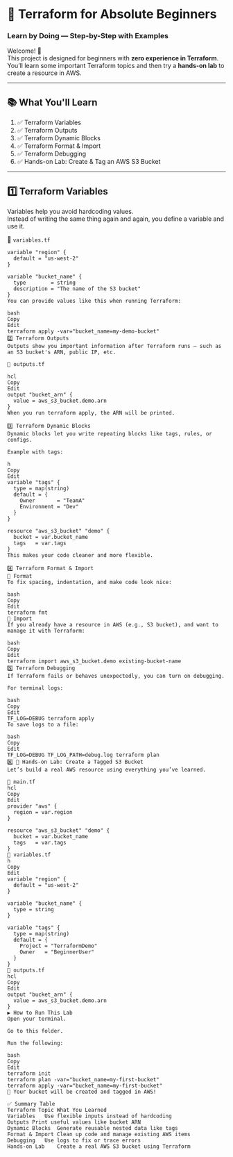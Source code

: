 # 🚀 Terraform for Absolute Beginners  
### Learn by Doing — Step-by-Step with Examples

Welcome! 🙌  
This project is designed for beginners with **zero experience in Terraform**.  
You’ll learn some important Terraform topics and then try a **hands-on lab** to create a resource in AWS.

---

## 📚 What You'll Learn

1. ✅ Terraform Variables
2. ✅ Terraform Outputs
3. ✅ Terraform Dynamic Blocks
4. ✅ Terraform Format & Import
5. ✅ Terraform Debugging
6. ✅ Hands-on Lab: Create & Tag an AWS S3 Bucket

---

## 1️⃣ Terraform Variables

Variables help you avoid hardcoding values.  
Instead of writing the same thing again and again, you define a variable and use it.

📄 `variables.tf`
```hcl
variable "region" {
  default = "us-west-2"
}

variable "bucket_name" {
  type        = string
  description = "The name of the S3 bucket"
}
You can provide values like this when running Terraform:

bash
Copy
Edit
terraform apply -var="bucket_name=my-demo-bucket"
2️⃣ Terraform Outputs
Outputs show you important information after Terraform runs — such as an S3 bucket's ARN, public IP, etc.

📄 outputs.tf

hcl
Copy
Edit
output "bucket_arn" {
  value = aws_s3_bucket.demo.arn
}
When you run terraform apply, the ARN will be printed.

3️⃣ Terraform Dynamic Blocks
Dynamic blocks let you write repeating blocks like tags, rules, or configs.

Example with tags:

h
Copy
Edit
variable "tags" {
  type = map(string)
  default = {
    Owner       = "TeamA"
    Environment = "Dev"
  }
}

resource "aws_s3_bucket" "demo" {
  bucket = var.bucket_name
  tags   = var.tags
}
This makes your code cleaner and more flexible.

4️⃣ Terraform Format & Import
🧹 Format
To fix spacing, indentation, and make code look nice:

bash
Copy
Edit
terraform fmt
🔄 Import
If you already have a resource in AWS (e.g., S3 bucket), and want to manage it with Terraform:

bash
Copy
Edit
terraform import aws_s3_bucket.demo existing-bucket-name
5️⃣ Terraform Debugging
If Terraform fails or behaves unexpectedly, you can turn on debugging.

For terminal logs:

bash
Copy
Edit
TF_LOG=DEBUG terraform apply
To save logs to a file:

bash
Copy
Edit
TF_LOG=DEBUG TF_LOG_PATH=debug.log terraform plan
6️⃣ 🧪 Hands-on Lab: Create a Tagged S3 Bucket
Let’s build a real AWS resource using everything you’ve learned.

📄 main.tf
hcl
Copy
Edit
provider "aws" {
  region = var.region
}

resource "aws_s3_bucket" "demo" {
  bucket = var.bucket_name
  tags   = var.tags
}
📄 variables.tf
h
Copy
Edit
variable "region" {
  default = "us-west-2"
}

variable "bucket_name" {
  type = string
}

variable "tags" {
  type = map(string)
  default = {
    Project = "TerraformDemo"
    Owner   = "BeginnerUser"
  }
}
📄 outputs.tf
hcl
Copy
Edit
output "bucket_arn" {
  value = aws_s3_bucket.demo.arn
}
▶️ How to Run This Lab
Open your terminal.

Go to this folder.

Run the following:

bash
Copy
Edit
terraform init
terraform plan -var="bucket_name=my-first-bucket"
terraform apply -var="bucket_name=my-first-bucket"
🎉 Your bucket will be created and tagged in AWS!

✅ Summary Table
Terraform Topic	What You Learned
Variables	Use flexible inputs instead of hardcoding
Outputs	Print useful values like bucket ARN
Dynamic Blocks	Generate reusable nested data like tags
Format & Import	Clean up code and manage existing AWS items
Debugging	Use logs to fix or trace errors
Hands-on Lab	Create a real AWS S3 bucket using Terraform
